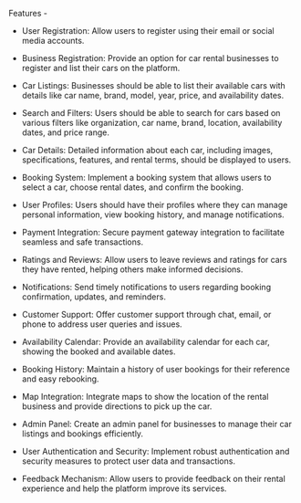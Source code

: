 Features -

- User Registration:
  Allow users to register using their email or social media accounts.

- Business Registration:
  Provide an option for car rental businesses to register and list their cars on the platform.

- Car Listings:
  Businesses should be able to list their available cars with details like car name, brand, model, year, price, and availability dates.

- Search and Filters:
  Users should be able to search for cars based on various filters like organization, car name, brand, location, availability dates, and price range.

- Car Details:
  Detailed information about each car, including images, specifications, features, and rental terms, should be displayed to users.

- Booking System:
  Implement a booking system that allows users to select a car, choose rental dates, and confirm the booking.

- User Profiles:
  Users should have their profiles where they can manage personal information, view booking history, and manage notifications.

- Payment Integration:
  Secure payment gateway integration to facilitate seamless and safe transactions.

- Ratings and Reviews:
  Allow users to leave reviews and ratings for cars they have rented, helping others make informed decisions.

- Notifications:
  Send timely notifications to users regarding booking confirmation, updates, and reminders.

- Customer Support:
  Offer customer support through chat, email, or phone to address user queries and issues.

- Availability Calendar:
  Provide an availability calendar for each car, showing the booked and available dates.

- Booking History:
  Maintain a history of user bookings for their reference and easy rebooking.

- Map Integration:
  Integrate maps to show the location of the rental business and provide directions to pick up the car.

- Admin Panel:
  Create an admin panel for businesses to manage their car listings and bookings efficiently.

- User Authentication and Security:
  Implement robust authentication and security measures to protect user data and transactions.

- Feedback Mechanism:
  Allow users to provide feedback on their rental experience and help the platform improve its services.
